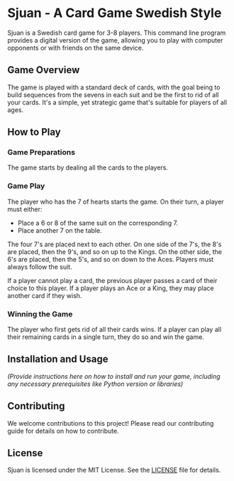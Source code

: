# Sjuan - A Card Game Swedish Style

Sjuan is a Swedish card game for 3-8 players. This command line program provides a digital version of the game, allowing you to play with computer opponents or with friends on the same device.

## Game Overview

The game is played with a standard deck of cards, with the goal being to build sequences from the sevens in each suit and be the first to rid of all your cards. It's a simple, yet strategic game that's suitable for players of all ages.

## How to Play

### Game Preparations

The game starts by dealing all the cards to the players.

### Game Play

The player who has the 7 of hearts starts the game. On their turn, a player must either:

- Place a 6 or 8 of the same suit on the corresponding 7.
- Place another 7 on the table.

The four 7's are placed next to each other. On one side of the 7's, the 8's are placed, then the 9's, and so on up to the Kings. On the other side, the 6's are placed, then the 5's, and so on down to the Aces. Players must always follow the suit.

If a player cannot play a card, the previous player passes a card of their choice to this player. If a player plays an Ace or a King, they may place another card if they wish.

### Winning the Game

The player who first gets rid of all their cards wins. If a player can play all their remaining cards in a single turn, they do so and win the game.

## Installation and Usage

*(Provide instructions here on how to install and run your game, including any necessary prerequisites like Python version or libraries)*

## Contributing

We welcome contributions to this project! Please read our contributing guide for details on how to contribute.

## License

Sjuan is licensed under the MIT License. See the [LICENSE](LICENSE) file for details.
